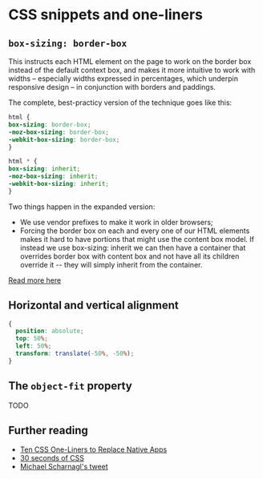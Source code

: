 # CSS snippets and one-liners

## `box-sizing: border-box`

This instructs each HTML element on the page to work on the border box instead of the default context box, and makes it more intuitive to work with widths – especially widths expressed in percentages, which underpin responsive design – in conjunction with borders and paddings.

The complete, best-practicy version of the technique goes like this:

```css
html {
box-sizing: border-box;
-moz-box-sizing: border-box;
-webkit-box-sizing: border-box;
}

html * {
box-sizing: inherit;
-moz-box-sizing: inherit;
-webkit-box-sizing: inherit;
}
```

Two things happen in the expanded version:

* We use vendor prefixes to make it work in older browsers;
* Forcing the border box on each and every one of our HTML elements makes it hard to have portions that might use the content box model. If instead we use box-sizing: inherit we can then have a container that overrides border box with content box and not have all its children override it -- they will simply inherit from the container.

[Read more here](http://css-tricks.com/inheriting-box-sizing-probably-slightly-better-best-practice/)

## Horizontal and vertical alignment

```css
{ 
  position: absolute; 
  top: 50%; 
  left: 50%; 
  transform: translate(-50%, -50%); 
}
```

## The `object-fit` property

TODO

## Further reading

* [Ten CSS One-Liners to Replace Native Apps](http://alistapart.com/blog/post/ten-css-one-liners-to-replace-native-apps)
* [30 seconds of CSS](https://github.com/atomiks/30-seconds-of-css)
* [Michael Scharnagl's tweet](https://twitter.com/justmarkup/status/974573989497593856?s=21)
